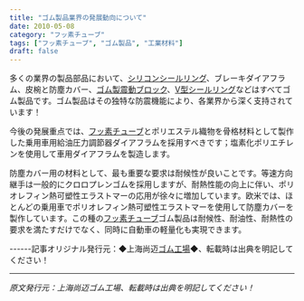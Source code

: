 ```yaml
---
title: "ゴム製品業界の発展動向について"
date: 2010-05-08
category: "フッ素チューブ"
tags: ["フッ素チューブ", "ゴム製品", "工業材料"]
draft: false
---
```


多くの業界の製品部品において、[シリコンシールリング](http://www.smpolymer.com/)、ブレーキダイアフラム、皮椀と防塵カバー、[ゴム製震動ブロック](http://www.smpolymer.com/)、[V型シールリング](http://www.smpolymer.com/)などはすべてゴム製品です。ゴム製品はその独特な防震機能により、各業界から深く支持されています！

今後の発展重点では、[フッ素チューブ](http://www.smpolymer.com/fujiaoguan/)とポリエステル織物を骨格材料として製作した乗用車用給油圧力調節器ダイアフラムを採用すべきです；塩素化ポリエチレンを使用して車用ダイアフラムを製造します。

防塵カバー用の材料として、最も重要な要求は耐候性が良いことです。等速方向継手は一般的にクロロプレンゴムを採用しますが、耐熱性能の向上に伴い、ポリオレフィン熱可塑性エラストマーの応用が徐々に増加しています。欧米では、ほとんどの乗用車でポリオレフィン熱可塑性エラストマーを使用して防塵カバーを製作しています。この種の[フッ素チューブ](http://www.smpolymer.com/fujiaoguan/)ゴム製品は耐候性、耐油性、耐熱性の要求を満たすだけでなく、同時に自動車の軽量化も実現できます。

------記事オリジナル発行元：◆上海尚迈[ゴム工場](http://www.smpolymer.com/)◆、転載時は出典を明記してください！

---

*原文発行元：上海尚迈ゴム工場、転載時は出典を明記してください！*